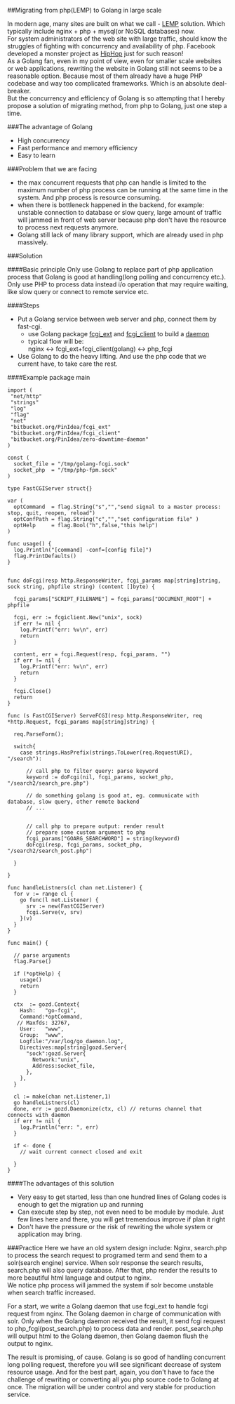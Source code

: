 ##Migrating from php(LEMP) to Golang in large scale

In modern age, many sites are built on what we call - [LEMP](http://en.wikipedia.org/wiki/LAMP_\(software_bundle\)) solution. Which typically include nginx + php + mysql(or NoSQL databases) now.   
For system administrators of the web site with large traffic, should know the struggles of fighting with concurrency and availability of php. Facebook developed a monster project as [HipHop](https://developers.facebook.com/blog/post/2010/02/02/hiphop-for-php--move-fast/) just for such reason!    
As a Golang fan, even in my point of view, even for smaller scale websites or web applications, rewriting the website in Golang still not seems to be a reasonable option. Because most of them already have a huge PHP codebase and way too complicated frameworks. Which is an absolute deal-breaker.   
But the concurrency and efficiency of Golang is so attempting that I hereby propose a solution of migrating method, from php to Golang, just one step a time.

###The advantage of Golang
* High concurrency
* Fast performance and memory efficiency
* Easy to learn


###Problem that we are facing

* the max concurrent requests that php can handle is limited to the maximum number of php process can be running at the same time in the system. And php process is resource consuming.
* when there is bottleneck happened in the backend, for example: unstable connection to database or slow query, large amount of traffic will jammed in front of web server because php don't have the resource to process next requests anymore.
* Golang still lack of many library support, which are already used in php massively.

###Solution

####Basic principle
Only use Golang to replace part of php application process that Golang is good at handling(long polling and concurrency etc.).    
Only use PHP to process data instead i/o operation that may require waiting, like slow query or connect to remote service etc.

####Steps
* Put a Golang service between web server and php, connect them by fast-cgi.   
  + use Golang package [fcgi\_ext](https://bitbucket.org/PinIdea/fcgi_ext) and [fcgi\_client](https://bitbucket.org/PinIdea/fcgi_client) to build a [daemon](https://bitbucket.org/PinIdea/zero-downtime-daemon)
  + typical flow will be:    
  nginx <-> fcgi\_ext+fcgi\_client(golang) <-> php\_fcgi
* Use Golang to do the heavy lifting. And use the php code that we current have, to take care the rest.

####Example
    package main

    import (
     "net/http"
     "strings"
     "log"
     "flag"
     "net"
     "bitbucket.org/PinIdea/fcgi_ext"
     "bitbucket.org/PinIdea/fcgi_client"
     "bitbucket.org/PinIdea/zero-downtime-daemon"
    )

    const (
      socket_file = "/tmp/golang-fcgi.sock"
      socket_php  = "/tmp/php-fpm.sock"
    )

    type FastCGIServer struct{}

    var (
      optCommand  = flag.String("s","","send signal to a master process: stop, quit, reopen, reload")
      optConfPath = flag.String("c","","set configuration file" )
      optHelp     = flag.Bool("h",false,"this help")
    )

    func usage() {
      log.Println("[command] -conf=[config file]")
      flag.PrintDefaults()
    }


    func doFcgi(resp http.ResponseWriter, fcgi_params map[string]string, sock string, phpfile string) (content []byte) {

      fcgi_params["SCRIPT_FILENAME"] = fcgi_params["DOCUMENT_ROOT"] + phpfile
  
      fcgi, err := fcgiclient.New("unix", sock)
      if err != nil {
        log.Printf("err: %v\n", err)
        return
      }

      content, err = fcgi.Request(resp, fcgi_params, "")
      if err != nil {
        log.Printf("err: %v\n", err)
        return
      }

      fcgi.Close()
      return 
    }

    func (s FastCGIServer) ServeFCGI(resp http.ResponseWriter, req *http.Request, fcgi_params map[string]string) {
  
      req.ParseForm();
  
      switch{
        case strings.HasPrefix(strings.ToLower(req.RequestURI), "/search"):
      
          // call php to filter query: parse keyword
          keyword := doFcgi(nil, fcgi_params, socket_php, "/search2/search_pre.php")
      
          // do something golang is good at, eg. communicate with database, slow query, other remote backend
          // ...
      
      
          // call php to prepare output: render result
          // prepare some custom argument to php
          fcgi_params["GOARG_SEARCHWORD"] = string(keyword)
          doFcgi(resp, fcgi_params, socket_php, "/search2/search_post.php")
      
      }

    }

    func handleListners(cl chan net.Listener) {
      for v := range cl {
        go func(l net.Listener) {
          srv := new(FastCGIServer)
          fcgi.Serve(v, srv)
        }(v)
      }
    }

    func main() {
  
      // parse arguments
      flag.Parse()
  
      if (*optHelp) {
        usage()
        return
      }

      ctx  := gozd.Context{
        Hash:   "go-fcgi",
        Command:*optCommand,
       // Maxfds: 32767,
        User:   "www",
        Group:  "www",
        Logfile:"/var/log/go_daemon.log", 
        Directives:map[string]gozd.Server{
          "sock":gozd.Server{
            Network:"unix",
            Address:socket_file,
          },
        },
      }
  
      cl := make(chan net.Listener,1)
      go handleListners(cl)
      done, err := gozd.Daemonize(ctx, cl) // returns channel that connects with daemon
      if err != nil {
        log.Println("err: ", err)
      }
  
      if <- done {
        // wait current connect closed and exit

      }
    }

####The advantages of this solution
* Very easy to get started, less than one hundred lines of Golang codes is enough to get the migration up and running
* Can execute step by step, not even need to be module by module. Just few lines here and there, you will get tremendous improve if plan it right
* Don't have the pressure or the risk of rewriting the whole system or application may bring.

###Practice
Here we have an old system design include: Nginx, search.php to process the search request to programed  term and send them to a solr(search engine) service. When solr response the search results, search.php will also query database. After that, php render the results to more beautiful html language and output to nginx.    
We notice php process will jammed the system if solr become unstable when search traffic increased.  
  
For a start, we write a Golang daemon that use fcgi\_ext to handle fcgi request from nginx. The Golang daemon in charge of communication with solr. Only when the Golang daemon received the result, it send fcgi request to php\_fcgi(post\_search.php) to process data and render. post_search.php will output html to the Golang daemon, then Golang daemon flush the output to nginx.

The result is promising, of cause. Golang is so good of handling concurrent long polling request, therefore you will see significant decrease of system resource usage. And for the best part, again, you don't have to face the challenge of rewriting or converting all you php source code to Golang at once. The migration will be under control and very stable for production service.